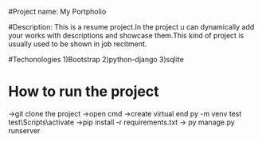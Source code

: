 #Project name: My Portpholio

#Description:
This is a resume project.In the project u can dynamically add your works with descriptions and showcase them.This kind of project is usually used to be shown in job recitment.

#Techonologies
1)Bootstrap
2)python-django
3)sqlite

# How to run the project 
->git clone the project
->open cmd
->create virtual end
    py -m venv test
    test\Scripts\activate
->pip install -r requirements.txt
-> py manage.py runserver
